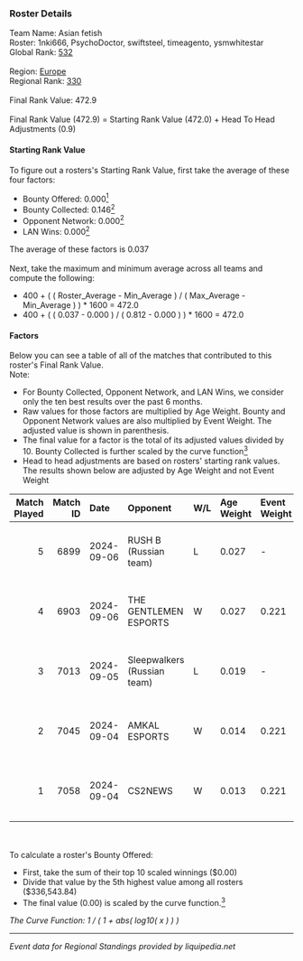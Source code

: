### Roster Details<br />
Team Name: Asian fetish<br />
Roster: 1nki666, PsychoDoctor, swiftsteel, timeagento, ysmwhitestar<br />
Global Rank: [532](../../standings_global_2025_03_01.md)<br />
<br />
Region: [Europe]( ../../standings_europe_2025_03_01.md)<br />
Regional Rank: [330]( ../../standings_europe_2025_03_01.md)<br />
<br />
Final Rank Value:  472.9<br />
<br />
Final Rank Value (472.9) = Starting Rank Value (472.0) + Head To Head Adjustments (0.9)<br />

#### Starting Rank Value<br />
To figure out a rosters's Starting Rank Value, first take the average of these four factors:<br />
- Bounty Offered: 0.000[<sup>1</sup>](#table2)
- Bounty Collected: 0.146[<sup>2</sup>](#table1)
- Opponent Network: 0.000[<sup>2</sup>](#table1)
- LAN Wins: 0.000[<sup>2</sup>](#table1)

The average of these factors is 0.037<br />
<br />
Next, take the maximum and minimum average across all teams and compute the following:<br />
- 400 + ( ( Roster_Average - Min_Average ) / ( Max_Average - Min_Average ) ) * 1600 = 472.0
- 400 + ( ( 0.037 - 0.000 ) / ( 0.812 - 0.000 ) ) * 1600 = 472.0


#### Factors<br />
Below you can see a table of all of the matches that contributed to this roster's Final Rank Value.<br />
Note:<br />

- For Bounty Collected, Opponent Network, and LAN Wins, we consider only the ten best results over the past 6 months.
- Raw values for those factors are multiplied by Age Weight. Bounty and Opponent Network values are also multiplied by Event Weight. The adjusted value is shown in parenthesis.
- The final value for a factor is the total of its adjusted values divided by 10. Bounty Collected is further scaled by the curve function[<sup>3</sup>](#curveFunction)
- Head to head adjustments are based on rosters' starting rank values. The results shown below are adjusted by Age Weight and not Event Weight
<span id="table1"></span><br />


| Match Played | Match ID | Date       | Opponent                    | W/L | Age Weight | Event Weight | Bounty Collected | Opponent Network | LAN Wins  | H2H Adj. | Roster                                                      |
| -: | -: | :- | :- | :- | :- | :- | :- | :- | :- | -: | :- |
|            5 |     6899 | 2024-09-06 | RUSH B (Russian team)       | L   | 0.027      | -            | -                | -                | -         |    -0.06 | 1nki666, PsychoDoctor, swiftsteel, timeagento, ysmwhitestar |
|            4 |     6903 | 2024-09-06 | THE GENTLEMEN ESPORTS       | W   | 0.027      | 0.221        | 0.001 (0.000)    | 0.187 (0.001)    | 0 (0.000) |     0.64 | 1nki666, PsychoDoctor, swiftsteel, timeagento, ysmwhitestar |
|            3 |     7013 | 2024-09-05 | Sleepwalkers (Russian team) | L   | 0.019      | -            | -                | -                | -         |    -0.31 | 1nki666, giyuki, PsychoDoctor, timeagento, ysmwhitestar     |
|            2 |     7045 | 2024-09-04 | AMKAL ESPORTS               | W   | 0.014      | 0.221        | 0.002 (0.000)    | 0.511 (0.002)    | 0 (0.000) |     0.36 | 1nki666, giyuki, PsychoDoctor, timeagento, ysmwhitestar     |
|            1 |     7058 | 2024-09-04 | CS2NEWS                     | W   | 0.013      | 0.221        | 0.000 (0.000)    | 0.013 (0.000)    | 0 (0.000) |     0.25 | 1nki666, giyuki, PsychoDoctor, timeagento, ysmwhitestar     |

<br />
<span id="table2"></span><br />
To calculate a roster's Bounty Offered:<br />

- First, take the sum of their top 10 scaled winnings ($0.00)
- Divide that value by the 5th highest value among all rosters ($336,543.84)
- The final value (0.00) is scaled by the curve function.[<sup>3</sup>](#curveFunction)

<span id="curveFunction"></span>_The Curve Function: 1 / ( 1 + abs( log10( x ) ) )_<br />

---
_Event data for Regional Standings provided by liquipedia.net_<br />
